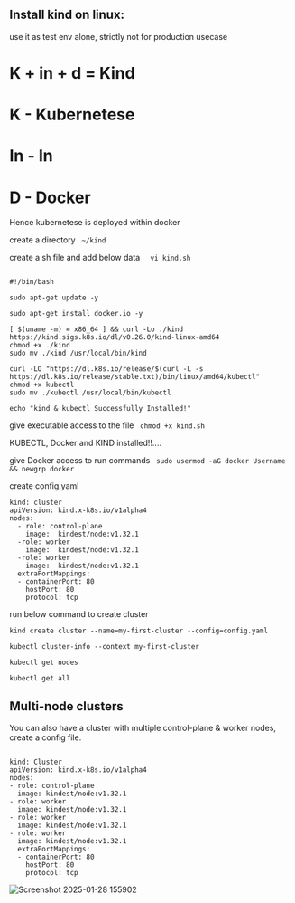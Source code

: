 ## Install kind on linux:
use it as test env alone, strictly not for production usecase

# K + in + d = Kind

# K - Kubernetese
# In - In
# D - Docker
Hence kubernetese is deployed within docker



create a directory ``` 
~/kind ```

create a sh file and add below data ``` 
vi kind.sh```


```

#!/bin/bash

sudo apt-get update -y

sudo apt-get install docker.io -y

[ $(uname -m) = x86_64 ] && curl -Lo ./kind https://kind.sigs.k8s.io/dl/v0.26.0/kind-linux-amd64
chmod +x ./kind
sudo mv ./kind /usr/local/bin/kind

curl -LO "https://dl.k8s.io/release/$(curl -L -s https://dl.k8s.io/release/stable.txt)/bin/linux/amd64/kubectl"
chmod +x kubectl
sudo mv ./kubectl /usr/local/bin/kubectl

echo "kind & kubectl Successfully Installed!"

```

give executable access to the file ``` 
chmod +x kind.sh ```

KUBECTL, Docker and KIND installed!!....

give Docker access to run commands ``` 
sudo usermod -aG docker Username && newgrp docker ```

create config.yaml

```
kind: cluster
apiVersion: kind.x-k8s.io/v1alpha4
nodes:
  - role: control-plane
    image:  kindest/node:v1.32.1
  -role: worker
    image:  kindest/node:v1.32.1
  -role: worker
    image:  kindest/node:v1.32.1
  extraPortMappings:
  - containerPort: 80
    hostPort: 80
    protocol: tcp

```
run below command to create cluster
```
kind create cluster --name=my-first-cluster --config=config.yaml

kubectl cluster-info --context my-first-cluster

kubectl get nodes

kubectl get all
```


## Multi-node clusters

You can also have a cluster with multiple control-plane & worker nodes, create a config file.

```

kind: Cluster
apiVersion: kind.x-k8s.io/v1alpha4
nodes:
- role: control-plane
  image: kindest/node:v1.32.1
- role: worker
  image: kindest/node:v1.32.1
- role: worker
  image: kindest/node:v1.32.1
- role: worker
  image: kindest/node:v1.32.1
  extraPortMappings:
  - containerPort: 80
    hostPort: 80
    protocol: tcp

```


![Screenshot 2025-01-28 155902](https://github.com/user-attachments/assets/addf89a1-9316-4781-8178-1f3942eb87d9)

